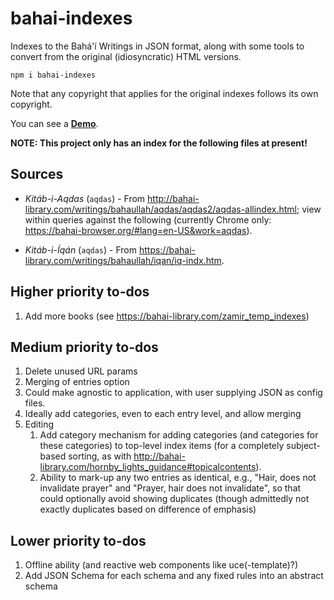 # bahai-indexes

Indexes to the Bahá'í Writings in JSON format, along with some
tools to convert from the original (idiosyncratic) HTML versions.

```shell
npm i bahai-indexes
```

Note that any copyright that applies for the original indexes follows its own
copyright.

You can see a [**Demo**](https://bahai-browser.org/indexes/json/?indexTerm=God&entriesOrLinks=2).

**NOTE: This project only has an index for the following files at present!**

## Sources

-  *Kitáb-i-Aqdas* (`aqdas`) - From <http://bahai-library.com/writings/bahaullah/aqdas/aqdas2/aqdas-allindex.html>;
    view within queries against the following (currently Chrome only:
    <https://bahai-browser.org/#lang=en-US&work=aqdas>).

-  *Kitáb-i-Íqán* (`aqdas`) - From <https://bahai-library.com/writings/bahaullah/iqan/iq-indx.htm>.

## Higher priority to-dos

1. Add more books (see <https://bahai-library.com/zamir_temp_indexes>)

## Medium priority to-dos

1. Delete unused URL params
1. Merging of entries option
1. Could make agnostic to application, with user supplying JSON as config
    files.
1. Ideally add categories, even to each entry level, and allow merging
1. Editing
    1. Add category mechanism for adding categories (and categories for these
        categories) to top-level index items (for a completely subject-based
        sorting, as with
        <http://bahai-library.com/hornby_lights_guidance#topicalcontents>).
    1. Ability to mark-up any two entries as identical, e.g.,
        "Hair, does not invalidate prayer" and
        "Prayer, hair does not invalidate", so that could optionally avoid
        showing duplicates (though admittedly not exactly duplicates based
        on difference of emphasis)

## Lower priority to-dos

1. Offline ability (and reactive web components like uce(-template)?)
1. Add JSON Schema for each schema and any fixed rules into an abstract schema
